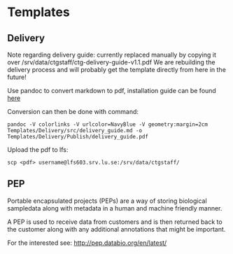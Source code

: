 # Templates

## Delivery
Note regarding delivery guide: currently replaced manually by copying it over /srv/data/ctgstaff/ctg-delivery-guide-v1.1.pdf
We are rebuilding the delivery process and will probably get the template directly from here in the future!

Use pandoc to convert markdown to pdf, installation guide can be found [here](https://gist.github.com/ilessing/7ff705de0f594510e463146762cef779)

Conversion can then be done with command:
```
pandoc -V colorlinks -V urlcolor=NavyBlue -V geometry:margin=2cm Templates/Delivery/src/delivery_guide.md -o Templates/Delivery/Publish/delivery_guide.pdf
```
Upload the pdf to lfs:
```
scp <pdf> username@lfs603.srv.lu.se:/srv/data/ctgstaff/
```

## PEP
Portable encapsulated projects (PEPs) are a way of storing biological sampledata along with metadata in a human and machine friendly manner. 

A PEP is used to receive data from customers and is then returned back to the customer along with any additional annotations that might be important.

For the interested see:
http://pep.databio.org/en/latest/
